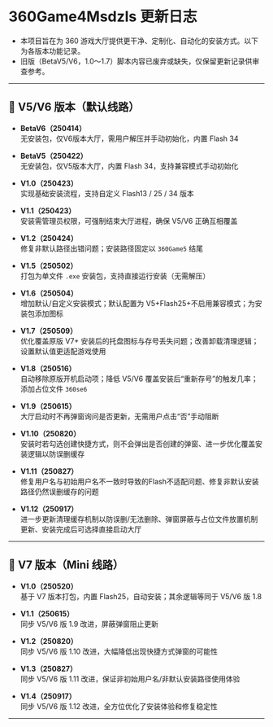 # 360Game4Msdzls 更新日志

- 本项目旨在为 360 游戏大厅提供更干净、定制化、自动化的安装方式。以下为各版本功能记录。
- 旧版（BetaV5/V6，1.0～1.7）脚本内容已废弃或缺失，仅保留更新记录供审查参考。

---

## 🧩 V5/V6 版本（默认线路）

- **BetaV6（250414）**  
  无安装包，仅V6版本大厅，需用户解压并手动初始化，内置 Flash 34

- **BetaV5（250422）**  
  无安装包，仅V5版本大厅，内置 Flash 34，支持兼容模式手动初始化

- **V1.0（250423）**  
  实现基础安装流程，支持自定义 Flash13 / 25 / 34 版本

- **V1.1（250423）**  
  安装需管理员权限，可强制结束大厅进程，确保 V5/V6 正确互相覆盖

- **V1.2（250424）**  
  修复非默认路径出错问题；安装路径固定以 `360Game5` 结尾

- **V1.5（250502）**  
  打包为单文件 `.exe` 安装包，支持直接运行安装（无需解压）

- **V1.6（250504）**  
  增加默认/自定义安装模式；默认配置为 V5+Flash25+不启用兼容模式；为安装包添加图标

- **V1.7（250509）**  
  优化覆盖原版 V7+ 安装后的托盘图标与存号丢失问题；改善卸载清理逻辑；设置默认值更适配游戏使用

- **V1.8（250516）**  
  自动移除原版开机启动项；降低 V5/V6 覆盖安装后“重新存号”的触发几率；添加占位文件 `360se6`

- **V1.9（250615）**  
  大厅启动时不再弹窗询问是否更新，无需用户点击“否”手动阻断

- **V1.10（250820）**  
  安装时若勾选创建快捷方式，则不会弹出是否创建的弹窗、进一步优化覆盖安装逻辑以防误删缓存  

- **V1.11（250827）**  
  修复用户名与初始用户名不一致时导致的Flash不适配问题、修复非默认安装路径仍然误删缓存的问题

- **V1.12（250917）**  
  进一步更新清理缓存机制以防误删/无法删除、弹窗屏蔽与占位文件放置机制更新、安装完成后可选择直接启动大厅 

---

## 🧪 V7 版本（Mini 线路）

- **V1.0（250520）**  
  基于 V7 版本打包，内置 Flash25，自动安装；其余逻辑等同于 V5/V6 版 1.8

- **V1.1（250615）**  
  同步 V5/V6 版 1.9 改进，屏蔽弹窗阻止更新

- **V1.2（250820）**  
  同步 V5/V6 版 1.10 改进，大幅降低出现快捷方式弹窗的可能性

- **V1.3（250827）**  
  同步 V5/V6 版 1.11 改进，保证非初始用户名/非默认安装路径使用体验

- **V1.4（250917）**  
  同步 V5/V6 版 1.12 改进，全方位优化了安装体验和修复稳定性

---

